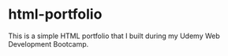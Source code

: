 # html-portfolio

This is a simple HTML portfolio that I built during my Udemy Web Development Bootcamp.
